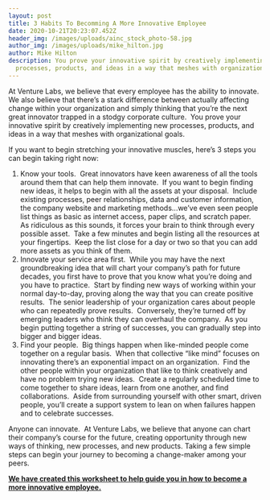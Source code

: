 ```yaml
---
layout: post
title: 3 Habits To Becomming A More Innovative Employee
date: 2020-10-21T20:23:07.452Z
header_img: /images/uploads/ainc_stock_photo-58.jpg
author_img: /images/uploads/mike_hilton.jpg
author: Mike Hilton
description: You prove your innovative spirit by creatively implementing new
  processes, products, and ideas in a way that meshes with organizational goals.
---
```

At Venture Labs, we believe that every employee has the ability to innovate.  We also believe that there’s a stark difference between actually affecting change within your organization and simply thinking that you’re the next great innovator trapped in a stodgy corporate culture.  You prove your innovative spirit by creatively implementing new processes, products, and ideas in a way that meshes with organizational goals.

If you want to begin stretching your innovative muscles, here’s 3 steps you can begin taking right now:

1. Know your tools.  Great innovators have keen awareness of all the tools around them that can help them innovate.  If you want to begin finding new ideas, it helps to begin with all the assets at your disposal.  Include existing processes, peer relationships, data and customer information, the company website and marketing methods...we’ve even seen people list things as basic as internet access, paper clips, and scratch paper.  As ridiculous as this sounds, it forces your brain to think through every possible asset.  Take a few minutes and begin listing all the resources at your fingertips.  Keep the list close for a day or two so that you can add more assets as you think of them.
2. Innovate your service area first.  While you may have the next groundbreaking idea that will chart your company’s path for future decades, you first have to prove that you know what you’re doing and you have to practice.  Start by finding new ways of working within your normal day-to-day, proving along the way that you can create positive results.  The senior leadership of your organization cares about people who can repeatedly prove results.  Conversely, they’re turned off by emerging leaders who think they can overhaul the company.  As you begin putting together a string of successes, you can gradually step into bigger and bigger ideas.  
3. Find your people.  Big things happen when like-minded people come together on a regular basis.  When that collective “like mind” focuses on innovating there’s an exponential impact on an organization.  Find the other people within your organization that like to think creatively and have no problem trying new ideas.  Create a regularly scheduled time to come together to share ideas, learn from one another, and find collaborations.  Aside from surrounding yourself with other smart, driven people, you’ll create a support system to lean on when failures happen and to celebrate successes.

Anyone can innovate.  At Venture Labs, we believe that anyone can chart their company’s course for the future, creating opportunity through new ways of thinking, new processes, and new products. Taking a few simple steps can begin your journey to becoming a change-maker among your peers.

**[We have created this worksheet to help guide you in how to become a more innovative employee.](file:///C:/Users/AGReception%202/Downloads/VentureLabs_Worksheet_InnovativeEmployee_Form.pdf)**

<!--EndFragment-->